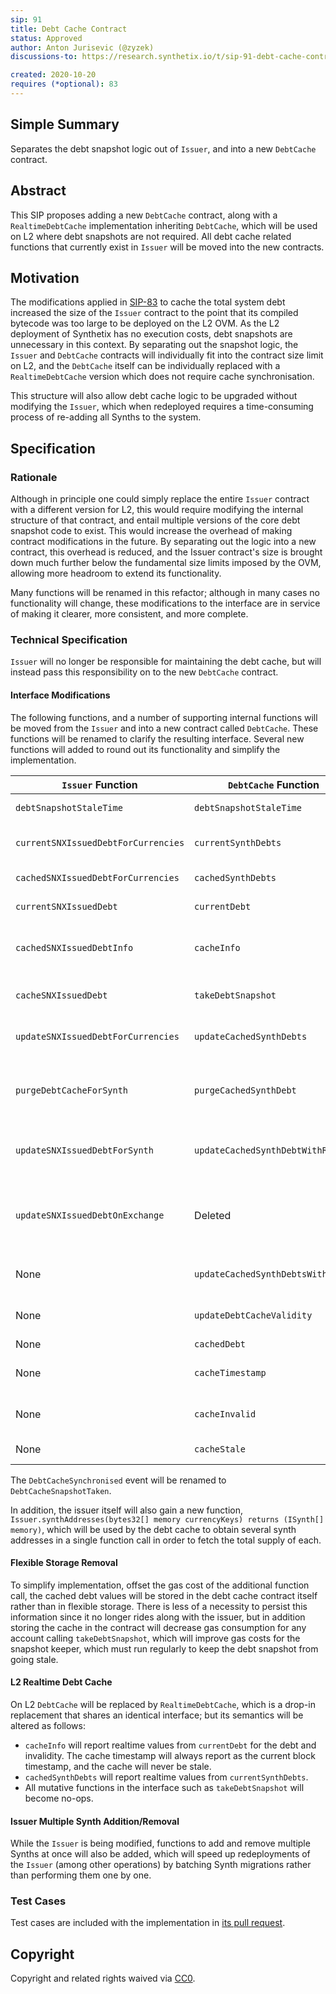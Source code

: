 ```yaml
---
sip: 91 
title: Debt Cache Contract
status: Approved
author: Anton Jurisevic (@zyzek)
discussions-to: https://research.synthetix.io/t/sip-91-debt-cache-contract/213

created: 2020-10-20 
requires (*optional): 83
---
```


<!--You can leave these HTML comments in your merged SIP and delete the visible duplicate text guides, they will not appear and may be helpful to refer to if you edit it again. This is the suggested template for new SIPs. Note that an SIP number will be assigned by an editor. When opening a pull request to submit your SIP, please use an abbreviated title in the filename, `sip-draft_title_abbrev.md`. The title should be 44 characters or less.-->

## Simple Summary
<!--"If you can't explain it simply, you don't understand it well enough." Simply describe the outcome the proposed changes intends to achieve. This should be non-technical and accessible to a casual community member.-->

Separates the debt snapshot logic out of `Issuer`, and into a new `DebtCache` contract.

## Abstract
<!--A short (~200 word) description of the proposed change, the abstract should clearly describe the proposed change. This is what *will* be done if the SIP is implemented, not *why* it should be done or *how* it will be done. If the SIP proposes deploying a new contract, write, "we propose to deploy a new contract that will do x".-->

This SIP proposes adding a new `DebtCache` contract, along with a `RealtimeDebtCache` implementation
inheriting `DebtCache`, which will be used on L2 where debt snapshots are not required.
All debt cache related functions that currently exist in `Issuer` will be moved into the new contracts.

## Motivation
<!--This is the problem statement. This is the *why* of the SIP. It should clearly explain *why* the current state of the protocol is inadequate.  It is critical that you explain *why* the change is needed, if the SIP proposes changing how something is calculated, you must address *why* the current calculation is innaccurate or wrong. This is not the place to describe how the SIP will address the issue!-->

The modifications applied in [SIP-83](sip-83.md) to cache the total system debt increased the size of the `Issuer`
contract to the point that its compiled bytecode was too large to be deployed on the L2 OVM. As the L2 
deployment of Synthetix has no execution costs, debt snapshots are unnecessary in this context.
By separating out the snapshot logic, the `Issuer` and `DebtCache` contracts will individually fit into the
contract size limit on L2, and the `DebtCache` itself can be individually replaced with a `RealtimeDebtCache`
version which does not require cache synchronisation.

This structure will also allow debt cache logic to be upgraded without modifying the `Issuer`, which when
redeployed requires a time-consuming process of re-adding all Synths to the system.

## Specification
<!--The specification should describe the syntax and semantics of any new feature, there are five sections
1. Overview
2. Rationale
3. Technical Specification
4. Test Cases
5. Configurable Values
-->

### Rationale
<!--This is where you explain the reasoning behind how you propose to solve the problem. Why did you propose to implement the change in this way, what were the considerations and trade-offs. The rationale fleshes out what motivated the design and why particular design decisions were made. It should describe alternate designs that were considered and related work. The rationale may also provide evidence of consensus within the community, and should discuss important objections or concerns raised during discussion.-->

Although in principle one could simply replace the entire `Issuer` contract with a different version for L2,
this would require modifying the internal structure of that contract, and entail multiple versions of the
core debt snapshot code to exist. This would increase the overhead of making contract modifications in the
future. By separating out the logic into a new contract, this overhead is reduced, and the Issuer contract's
size is brought down much further below the fundamental size limits imposed by the OVM, allowing more headroom
to extend its functionality.

Many functions will be renamed in this refactor; although in many cases no functionality will change, these
modifications to the interface are in service of making it clearer, more consistent, and more complete.

### Technical Specification
<!--The technical specification should outline the public API of the changes proposed. That is, changes to any of the interfaces Synthetix currently exposes or the creations of new ones.-->

`Issuer` will no longer be responsible for maintaining the debt cache, but will instead pass this responsibility on to
the new `DebtCache` contract.

#### Interface Modifications

The following functions, and a number of supporting internal functions will be moved from the `Issuer` and into a
new contract called `DebtCache`. These functions will be renamed to clarify the resulting interface. Several new functions
will added to round out its functionality and simplify the implementation.

| `Issuer` Function | `DebtCache` Function | Description | 
| ----------------- | -------------------- | ----------- |
| `debtSnapshotStaleTime` | `debtSnapshotStaleTime` | Reports the current snapshot stale time. |
| `currentSNXIssuedDebtForCurrencies` | `currentSynthDebts` | Reports the debt values for a set of synths at current prices and supply. |
| `cachedSNXIssuedDebtForCurrencies` | `cachedSynthDebts` | Reports the cached debt values for a set of synths. |
| `currentSNXIssuedDebt` | `currentDebt` | Reports the current total system debt value across all synths. |
| `cachedSNXIssuedDebtInfo` | `cacheInfo` | Reports the cached system debt, when a snapshot was last taken, and the cache's invalidity and stale status |
| `cacheSNXIssuedDebt` | `takeDebtSnapshot` | Takes completely fresh debt snapshot, updating the cache, timestamp, and validity status. |
| `updateSNXIssuedDebtForCurrencies` | `updateCachedSynthDebts` | Modifies the cached debt value with the deltas from a specific set of synths. |
| `purgeDebtCacheForSynth` | `purgeCachedSynthDebt` | Admin function to purge the cached value of a specific Synth if it was not added/removed from the system properly after an upgrade. |
| `updateSNXIssuedDebtForSynth` | `updateCachedSynthDebtWithRate` |  Allows the issuer and exchanger contracts to update a synth's cached debt without refetching its price |
| `updateSNXIssuedDebtOnExchange` | Deleted | Exchange-specific logic will be moved into the `Exchanger` contract; the same functionality will be implemented with the new `updateCachedSynthDebtsWithRates` function. |
| None | `updateCachedSynthDebtsWithRates` | As `updateCachedSynthDebtWithRate`, but for a set of synths. |
| None | `updateDebtCacheValidity` | Allows the issuer to invalidate teh cache when adding or removing synths. |
| None | `cachedDebt` | Reports the cached system debt. |
| None | `cacheTimestamp` | The timestamp that the cache was last refreshed with a full snapshot. |
| None | `cacheInvalid` | True if the cache has been invalidated by, or since, the last full snapshot. |
| None | `cacheStale` | True if the cache timestamp is older than the stale time. |

The `DebtCacheSynchronised` event will be renamed to `DebtCacheSnapshotTaken`.

In addition, the issuer itself will also gain a new function, `Issuer.synthAddresses(bytes32[] memory currencyKeys) returns (ISynth[] memory)`,
which will be used by the debt cache to obtain several synth addresses in a single function call in order to fetch the
total supply of each.

#### Flexible Storage Removal

To simplify implementation, offset the gas cost of the additional function call, the cached debt values will be stored in
the debt cache contract itself rather than in flexible storage.
There is less of a necessity to persist this information since it no longer rides along with the issuer, but in addition
storing the cache in the contract will decrease gas consumption for any account calling
`takeDebtSnapshot`, which will improve gas costs for the snapshot keeper, which must run regularly to keep the
debt snapshot from going stale.

#### L2 Realtime Debt Cache

On L2 `DebtCache` will be replaced by `RealtimeDebtCache`, which is a drop-in replacement that shares an identical
interface; but its semantics will be altered as follows:

* `cacheInfo` will report realtime values from `currentDebt` for the debt and invalidity. The cache timestamp will always report as the current block timestamp, and the cache will never be stale.
* `cachedSynthDebts` will report realtime values from `currentSynthDebts`.
* All mutative functions in the interface such as `takeDebtSnapshot` will become no-ops.

#### Issuer Multiple Synth Addition/Removal 

While the `Issuer` is being modified, functions to add and remove multiple Synths at once will also be added,
which will speed up redeployments of the `Issuer` (among other operations) by batching Synth migrations rather
than performing them one by one.

### Test Cases
<!--Test cases for an implementation are mandatory for SIPs but can be included with the implementation..-->

Test cases are included with the implementation in [its pull request](https://github.com/Synthetixio/synthetix/pull/811).

## Copyright
Copyright and related rights waived via [CC0](https://creativecommons.org/publicdomain/zero/1.0/).
